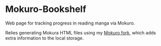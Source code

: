 # Mokuro-Bookshelf
Web page for tracking progress in reading manga via Mokuro.

Relies generating Mokura HTML files using my [Mokuro fork](https://github.com/ChristopherFritz/mokuro), which adds extra information to the local storage.
